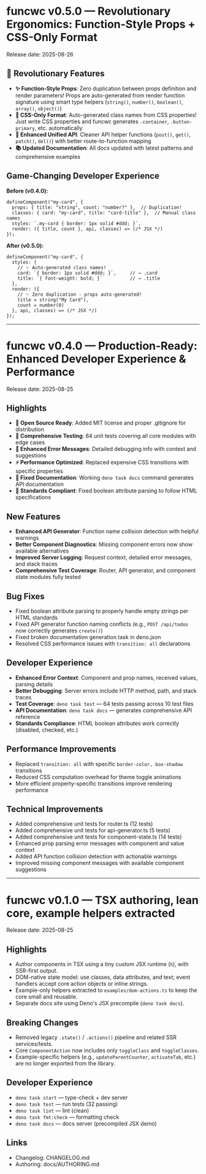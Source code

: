 # funcwc v0.5.0 — Revolutionary Ergonomics: Function-Style Props + CSS-Only Format

Release date: 2025-08-26

## 🎉 Revolutionary Features

- **✨ Function-Style Props**: Zero duplication between props definition and render parameters! Props are auto-generated from render function signature using smart type helpers (`string()`, `number()`, `boolean()`, `array()`, `object()`)
- **🎨 CSS-Only Format**: Auto-generated class names from CSS properties! Just write CSS properties and funcwc generates `.container`, `.button-primary`, etc. automatically
- **🔄 Enhanced Unified API**: Cleaner API helper functions (`post()`, `get()`, `patch()`, `del()`) with better route-to-function mapping
- **📚 Updated Documentation**: All docs updated with latest patterns and comprehensive examples

## Game-Changing Developer Experience

**Before (v0.4.0):**
```tsx
defineComponent("my-card", {
  props: { title: "string", count: "number?" },  // Duplication!
  classes: { card: "my-card", title: "card-title" },  // Manual class names
  styles: `.my-card { border: 1px solid #ddd; }`,
  render: ({ title, count }, api, classes) => (/* JSX */)
});
```

**After (v0.5.0):**
```tsx
defineComponent("my-card", {
  styles: {
    // ✨ Auto-generated class names!
    card: `{ border: 1px solid #ddd; }`,     // → .card
    title: `{ font-weight: bold; }`          // → .title
  },
  render: ({ 
    // ✨ Zero duplication - props auto-generated!
    title = string("My Card"),
    count = number(0)
  }, api, classes) => (/* JSX */)
});
```

---

# funcwc v0.4.0 — Production-Ready: Enhanced Developer Experience & Performance

Release date: 2025-08-25

## Highlights

- **🔐 Open Source Ready**: Added MIT license and proper .gitignore for
  distribution
- **🧪 Comprehensive Testing**: 64 unit tests covering all core modules with
  edge cases
- **🐛 Enhanced Error Messages**: Detailed debugging info with context and
  suggestions
- **⚡ Performance Optimized**: Replaced expensive CSS transitions with specific
  properties
- **📖 Fixed Documentation**: Working `deno task docs` command generates API
  documentation
- **🔧 Standards Compliant**: Fixed boolean attribute parsing to follow HTML
  specifications

## New Features

- **Enhanced API Generator**: Function name collision detection with helpful
  warnings
- **Better Component Diagnostics**: Missing component errors now show available
  alternatives
- **Improved Server Logging**: Request context, detailed error messages, and
  stack traces
- **Comprehensive Test Coverage**: Router, API generator, and component state
  modules fully tested

## Bug Fixes

- Fixed boolean attribute parsing to properly handle empty strings per HTML
  standards
- Fixed API generator function naming conflicts (e.g., `POST /api/todos` now
  correctly generates `create()`)
- Fixed broken documentation generation task in deno.json
- Resolved CSS performance issues with `transition: all` declarations

## Developer Experience

- **Enhanced Error Context**: Component and prop names, received values, parsing
  details
- **Better Debugging**: Server errors include HTTP method, path, and stack
  traces
- **Test Coverage**: `deno task test` — 64 tests passing across 10 test files
- **API Documentation**: `deno task docs` — generates comprehensive API
  reference
- **Standards Compliance**: HTML boolean attributes work correctly (disabled,
  checked, etc.)

## Performance Improvements

- Replaced `transition: all` with specific `border-color, box-shadow`
  transitions
- Reduced CSS computation overhead for theme toggle animations
- More efficient property-specific transitions improve rendering performance

## Technical Improvements

- Added comprehensive unit tests for router.ts (12 tests)
- Added comprehensive unit tests for api-generator.ts (5 tests)
- Added comprehensive unit tests for component-state.ts (14 tests)
- Enhanced prop parsing error messages with component and value context
- Added API function collision detection with actionable warnings
- Improved missing component messages with available component suggestions

---

# funcwc v0.1.0 — TSX authoring, lean core, example helpers extracted

Release date: 2025-08-25

## Highlights

- Author components in TSX using a tiny custom JSX runtime (`h`), with SSR-first
  output.
- DOM-native state model: use classes, data attributes, and text; event handlers
  accept core action objects or inline strings.
- Example-only helpers extracted to `examples/dom-actions.ts` to keep the core
  small and reusable.
- Separate docs site using Deno's JSX precompile (`deno task docs`).

## Breaking Changes

- Removed legacy `.state()` / `.actions()` pipeline and related SSR
  services/tests.
- Core `ComponentAction` now includes only `toggleClass` and `toggleClasses`.
- Example-specific helpers (e.g., `updateParentCounter`, `activateTab`, etc.)
  are no longer exported from the library.

## Developer Experience

- `deno task start` — type-check + dev server
- `deno task test` — run tests (32 passing)
- `deno task lint` — lint (clean)
- `deno task fmt:check` — formatting check
- `deno task docs` — docs server (precompiled JSX demo)

## Links

- Changelog: CHANGELOG.md
- Authoring: docs/AUTHORING.md
